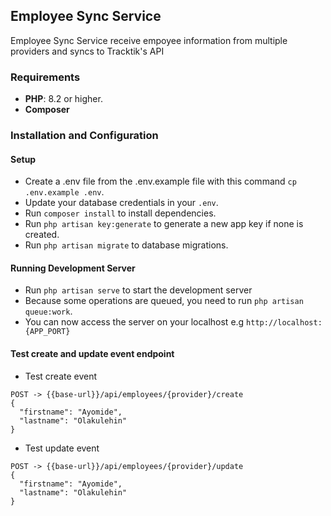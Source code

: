 ## Employee Sync Service

Employee Sync Service receive empoyee information from multiple providers and syncs to Tracktik's API

### Requirements

-   **PHP**: 8.2 or higher.
-   **Composer**

### Installation and Configuration

#### Setup

-   Create a .env file from the .env.example file with this command `cp .env.example .env`.
-   Update your database credentials in your `.env`.
-   Run `composer install` to install dependencies.
-   Run `php artisan key:generate` to generate a new app key if none is created.
-   Run `php artisan migrate` to database migrations.

#### Running Development Server

-   Run `php artisan serve` to start the development server
-   Because some operations are queued, you need to run `php artisan queue:work`.
-   You can now access the server on your localhost e.g `http://localhost:{APP_PORT}`

#### Test create and update event endpoint

-  Test create event

```
POST -> {{base-url}}/api/employees/{provider}/create
{
  "firstname": "Ayomide",
  "lastname": "Olakulehin"
}
```

-   Test update event

```
POST -> {{base-url}}/api/employees/{provider}/update
{
  "firstname": "Ayomide",
  "lastname": "Olakulehin"
}
```
